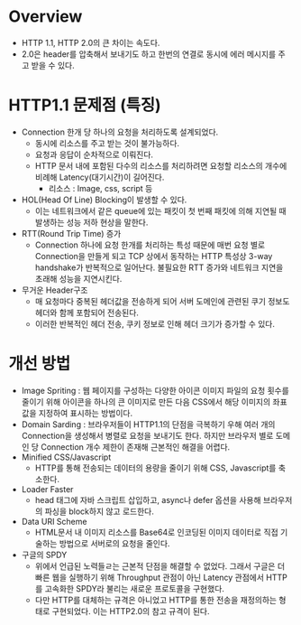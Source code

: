 # Overview
- HTTP 1.1, HTTP 2.0의 큰 차이는 속도다.
- 2.0은 header를 압축해서 보내기도 하고 한번의 연결로 동시에 에러 메시지를 주고 받을 수 있다.

# HTTP1.1 문제점 (특징)
- Connection 한개 당 하나의 요청을 처리하도록 설계되었다.
  - 동시에 리소스를 주고 받는 것이 불가능하다.
  - 요청과 응답이 순차적으로 이뤄진다.
  - HTTP 문서 내에 포함된 다수의 리소스를 처리하려면 요청할 리소스의 개수에 비례해 Latency(대기시간)이 길어진다.
    - 리소스 : Image, css, script 등
- HOL(Head  Of Line) Blocking이 발생할 수 있다.
  - 이는 네트워크에서 같은 queue에 있는 패킷이 첫 번째 패킷에 의해 지연될 때 발생하는 성능 저하 현상을 말한다.
- RTT(Round Trip Time) 증가
  - Connection 하나에 요청 한개를 처리하는 특성 때문에 매번 요청 별로 Connection을 만들게 되고 TCP 상에서 동작하는 HTTP 특성상 3-way handshake가 반복적으로 일어난다. 불필요한 RTT 증가와 네트워크 지연을 초래해 성능을 지연시킨다.
- 무거운 Header구조
  - 매 요청마다 중복된 헤더값을 전송하게 되어 서버 도메인에 관련된 쿠기 정보도 헤더와 함께 포함되어 전송된다.
  - 이러한 반복적인 헤더 전송, 쿠키 정보로 인해 헤더 크기가 증가할 수 있다.

# 개선 방법
- Image Spriting : 웹 페이지를 구성하는 다양한 아이콘 이미지 파일의 요청 횟수를 줄이기 위해 아이콘을 하나의 큰 이미지로 만든 다음 CSS에서 해당 이미지의 좌표 값을 지정하여 표시하는 방법이다.
- Domain Sarding : 브라우저들이 HTTP1.1의 단점을 극복하기 우해 여러 개의 Connection을 생성해서 병렬로 요청을 보내기도 한다. 하지만 브라우저 별로 도메인 당 Connection 개수 제한이 존재해 근본적인 해결을 어렵다.
- Minified CSS/Javascript
  - HTTP를 통해 전송되는 데이터의 용량을 줄이기 위해 CSS, Javascript를 축소한다.
- Loader Faster
  - head 태그에 자바 스크립트 삽입하고, async나 defer 옵션을 사용해 브라우저의 파싱을 block하지 않고 로드한다.
- Data URI Scheme
  - HTML문서 내 이미지 리소스를 Base64로 인코딩된 이미지 데이터로 직접 기술하는 방법으로 서버로의 요청을 줄인다.
- 구글의 SPDY
  - 위에서 언급된 노력들ㄹ는 근본적 단점을 해결할 수 없었다. 그래서 구글은 더 빠른 웹을 실행하기 위해 Throughput 관점이 아닌 Latency 관점에서 HTTP를 고속화한 SPDY라 불리는 새로운 프로토콜을 구현했다.
  - 다만 HTTP를 대체하는 규격은 아니었고 HTTP를 통한 전송을 재정의하는 형태로 구현되었다. 이는 HTTP2.0의 참고 규격이 된다.
